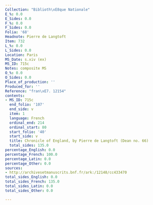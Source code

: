 ```yaml
---
Collection: "Biblioth\xE8que Nationale"
E_%: 0.0
E_Sides: 0.0
F_%: 0.0
F_Sides: 0.0
Folia: '68'
Headnote: Pierre de Langtoft
Item: 732
L_%: 0.0
L_Sides: 0.0
Location: Paris
MS_Date: s.xiv (ex)
MS_ID: 715c
Notes: composite MS
O_%: 0.0
O_Sides: 0.0
Place_of_production: ''
Produced_for: ''
Reference: "fran\xE7. 12154"
contents:
- MS_ID: 715c
  end_folio: '107'
  end_side: v
  item: 1
  language: French
  ordinal_end: 214
  ordinal_start: 80
  start_folio: '40'
  start_side: v
  title: Chronicle of England, by Pierre de Langtoft (Dean no. 66)
  total_sides: 135.0
percentage_English: 0.0
percentage_French: 100.0
percentage_Latin: 0.0
percentage_Other: 0.0
sources:
- http://archivesetmanuscrits.bnf.fr/ark:/12148/cc433470
total_sides_English: 0.0
total_sides_French: 135.0
total_sides_Latin: 0.0
total_sides_Other: 0.0

---
```

